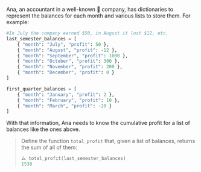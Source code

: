 Ana, an accountant in a well-known :office: company, has dictionaries to represent the balances for each month and various lists to store them. For example:


```python
#In July the company earned $50, in August it lost $12, etc.
last_semester_balances = [
    { "month": "July", "profit": 50 },
    { "month": "August", "profit": -12 },
    { "month": "September", "profit": 1000 },
    { "month": "October", "profit": 300 },
    { "month": "November", "profit": 200 },
    { "month": "December", "profit": 0 }
]

first_quarter_balances = [
    { "month": "January", "profit": 2 },
    { "month": "February", "profit": 10 },
    { "month": "March", "profit": -20 }
]
```

With that information, Ana needs to know the cumulative profit for a list of balances like the ones above.

> Define the function `total_profit` that, given a list of balances, returns the sum of all of them:
>
>```python
>ム total_profit(last_semester_balances)
>1538
> ```